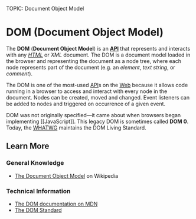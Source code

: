 TOPIC: Document Object Model

# DOM (Document Object Model)

The **DOM** (**Document Object Model**) is an **[API](/en/glossary/Application_Programming_Interface)**
that represents and interacts with any *[HTML](/en/glossary/HyperText_Markup_Language)* or *XML* document.
The DOM is a document model loaded in the browser and representing the document as a node tree, where
each node represents part of the document (e.g. an *element*, *text string*, or *comment*).

The DOM is one of the most-used [API](/en/glossary/Application_Programming_Interface)s on the
[Web](/en/glossary/World_Wide_Web) because it allows code running in a browser to access
and interact with every node in the document. Nodes can be created, moved and changed. Event listeners
can be added to nodes and triggered on occurrence of a given event.

DOM was not originally specified—it came about when browsers began implementing [[JavaScript]]. This
legacy DOM is sometimes called **DOM 0**. Today, the
[WHATWG](/en/glossary/Web_Hypertext_Application_Technology_Working_Group) maintains the DOM Living Standard.

## Learn More

### General Knowledge

- [The Document Object Model](https://en.wikipedia.org/wiki/Document_Object_Model) on Wikipedia

### Technical Information

- [The DOM documentation on MDN](https://wiki.developer.mozilla.org/en-US/docs/DOM)
- [The DOM Standard](https://dom.spec.whatwg.org/)
